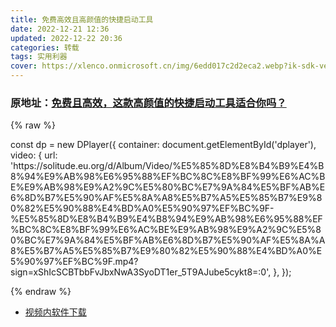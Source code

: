 ```yaml
---
title: 免费高效且高颜值的快捷启动工具
date: 2022-12-21 12:36
updated: 2022-12-22 20:36
categories: 转载
tags: 实用利器
cover: https://xlenco.onmicrosoft.cn/img/6edd017c2d2eca2.webp?ik-sdk-version=javascript-1.4.3&updatedAt=1672761931065
---
```


### 原地址：[免费且高效，这款高颜值的快捷启动工具适合你吗？](https://b23.tv/GvuZxvR)

{% raw %}
<div id="dplayer"></div>
<script src="https://unpkg.onmicrosoft.cn/dplayer@1.27.0/dist/DPlayer.min.js"></script>
const dp = new DPlayer({
    container: document.getElementById('dplayer'),
    video: {
        url: 'https://solitude.eu.org/d/Album/Video/%E5%85%8D%E8%B4%B9%E4%B8%94%E9%AB%98%E6%95%88%EF%BC%8C%E8%BF%99%E6%AC%BE%E9%AB%98%E9%A2%9C%E5%80%BC%E7%9A%84%E5%BF%AB%E6%8D%B7%E5%90%AF%E5%8A%A8%E5%B7%A5%E5%85%B7%E9%80%82%E5%90%88%E4%BD%A0%E5%90%97%EF%BC%9F-%E5%85%8D%E8%B4%B9%E4%B8%94%E9%AB%98%E6%95%88%EF%BC%8C%E8%BF%99%E6%AC%BE%E9%AB%98%E9%A2%9C%E5%80%BC%E7%9A%84%E5%BF%AB%E6%8D%B7%E5%90%AF%E5%8A%A8%E5%B7%A5%E5%85%B7%E9%80%82%E5%90%88%E4%BD%A0%E5%90%97%EF%BC%9F.mp4?sign=xShIcSCBTbbFvJbxNwA3SyoDT1er_5T9AJube5cykt8=:0',
    },
});

{% endraw %}

- [视频内软件下载](https://solitude.eu.org/123pan/windows/Fluent-Search)


